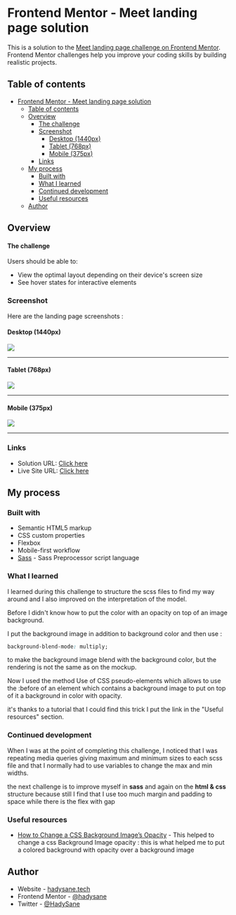# Frontend Mentor - Meet landing page solution

This is a solution to the [Meet landing page challenge on Frontend Mentor](https://www.frontendmentor.io/challenges/meet-landing-page-rbTDS6OUR). Frontend Mentor challenges help you improve your coding skills by building realistic projects. 

## Table of contents

- [Frontend Mentor - Meet landing page solution](#frontend-mentor---meet-landing-page-solution)
  - [Table of contents](#table-of-contents)
  - [Overview](#overview)
      - [The challenge](#the-challenge)
    - [Screenshot](#screenshot)
      - [Desktop (1440px)](#desktop-1440px)
      - [Tablet (768px)](#tablet-768px)
      - [Mobile (375px)](#mobile-375px)
    - [Links](#links)
  - [My process](#my-process)
    - [Built with](#built-with)
    - [What I learned](#what-i-learned)
    - [Continued development](#continued-development)
    - [Useful resources](#useful-resources)
  - [Author](#author)


## Overview

#### The challenge

Users should be able to:

- View the optimal layout depending on their device's screen size
- See hover states for interactive elements

### Screenshot

Here are the landing page screenshots : 

#### Desktop (1440px)

![](./starter-code/assets/img/screenshots/desktop.png)

________________________________________________


#### Tablet (768px)

![](./starter-code/assets/img/screenshots/tablet.png)

_________________________________________________

#### Mobile (375px)

![](./starter-code/assets/img/screenshots/mobile.png)

____________________________________

### Links

- Solution URL: [Click here](https://www.frontendmentor.io/solutions/responsive-landing-page-meet-html-css-Q68U52NnS)
- Live Site URL: [Click here](https://meet-landing-page-vert.vercel.app/)

## My process

### Built with

- Semantic HTML5 markup
- CSS custom properties
- Flexbox
- Mobile-first workflow
- [Sass](https://sass-lang.com/) - Sass Preprocessor script language


### What I learned

I learned during this challenge to structure the scss files to find my way around and I also improved on the interpretation of the model.

Before I didn't know how to put the color with an opacity on top of an image background.



I put the background image in addition to background color and then use :
```css  
background-blend-mode: multiply; 
```
to make the background image blend with the background color, but the rendering is not the same as on the mockup.
 

Now I used the method Use of CSS pseudo-elements which allows to use the :before of an element which contains a background image to put on top of it a background in color with opacity.

it's thanks to a tutorial that I could find this trick I put the link in the "Useful resources" section.


### Continued development

When I was at the point of completing this challenge, I noticed that I was repeating media queries giving maximum and minimum sizes to each scss file and that I normally had to use variables to change the max and min widths.

the next challenge is to improve myself in **sass** and again on the **html & css** structure because still I find that I use too much margin and padding to space while there is the flex with gap 




### Useful resources

- [How to Change a CSS Background Image’s Opacity](https://www.digitalocean.com/community/tutorials/how-to-change-a-css-background-images-opacity) - This helped to change a css Background Image opacity : this is what helped me to put a colored background with opacity over a background image 



## Author

- Website - [hadysane.tech](http://hadysane.tech/)
- Frontend Mentor - [@hadysane](https://www.frontendmentor.io/profile/hadysane)
- Twitter - [@HadySane](https://twitter.com/HadySane)


